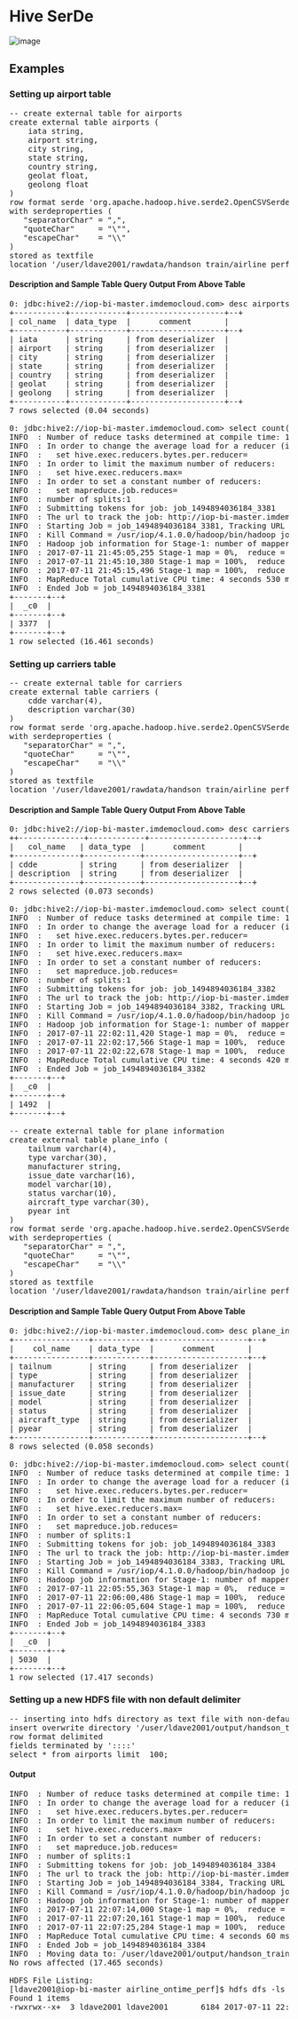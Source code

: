 # Hive SerDe
![image](https://user-images.githubusercontent.com/19809692/28099608-8a6e84fc-668b-11e7-8ac1-4510192063a8.png)

## Examples

### Setting up airport table
<pre>
-- create external table for airports
create external table airports (
    iata string,
    airport string,
    city string,
    state string,
    country string,
    geolat float,
    geolong float
)
row format serde 'org.apache.hadoop.hive.serde2.OpenCSVSerde'
with serdeproperties (
   "separatorChar" = ",",
   "quoteChar"     = "\"",
   "escapeChar"    = "\\"
)
stored as textfile
location '/user/ldave2001/rawdata/handson_train/airline_performance/airports';
</pre>

#### Description and Sample Table Query Output From Above Table
<pre>
0: jdbc:hive2://iop-bi-master.imdemocloud.com> desc airports;
+-----------+------------+--------------------+--+
| col_name  | data_type  |      comment       |
+-----------+------------+--------------------+--+
| iata      | string     | from deserializer  |
| airport   | string     | from deserializer  |
| city      | string     | from deserializer  |
| state     | string     | from deserializer  |
| country   | string     | from deserializer  |
| geolat    | string     | from deserializer  |
| geolong   | string     | from deserializer  |
+-----------+------------+--------------------+--+
7 rows selected (0.04 seconds)

0: jdbc:hive2://iop-bi-master.imdemocloud.com> select count(1) from airports;
INFO  : Number of reduce tasks determined at compile time: 1
INFO  : In order to change the average load for a reducer (in bytes):
INFO  :   set hive.exec.reducers.bytes.per.reducer=<number>
INFO  : In order to limit the maximum number of reducers:
INFO  :   set hive.exec.reducers.max=<number>
INFO  : In order to set a constant number of reducers:
INFO  :   set mapreduce.job.reduces=<number>
INFO  : number of splits:1
INFO  : Submitting tokens for job: job_1494894036184_3381
INFO  : The url to track the job: http://iop-bi-master.imdemocloud.com:8088/prox                       y/application_1494894036184_3381/
INFO  : Starting Job = job_1494894036184_3381, Tracking URL = http://iop-bi-mast                       er.imdemocloud.com:8088/proxy/application_1494894036184_3381/
INFO  : Kill Command = /usr/iop/4.1.0.0/hadoop/bin/hadoop job  -kill job_1494894                       036184_3381
INFO  : Hadoop job information for Stage-1: number of mappers: 1; number of redu                       cers: 1
INFO  : 2017-07-11 21:45:05,255 Stage-1 map = 0%,  reduce = 0%
INFO  : 2017-07-11 21:45:10,380 Stage-1 map = 100%,  reduce = 0%, Cumulative CPU                        2.25 sec
INFO  : 2017-07-11 21:45:15,496 Stage-1 map = 100%,  reduce = 100%, Cumulative C                       PU 4.53 sec
INFO  : MapReduce Total cumulative CPU time: 4 seconds 530 msec
INFO  : Ended Job = job_1494894036184_3381
+-------+--+
|  _c0  |
+-------+--+
| 3377  |
+-------+--+
1 row selected (16.461 seconds)
</pre>

### Setting up carriers table
<pre>
-- create external table for carriers
create external table carriers (
    cdde varchar(4),
    description varchar(30)
)
row format serde 'org.apache.hadoop.hive.serde2.OpenCSVSerde'
with serdeproperties (
   "separatorChar" = ",",
   "quoteChar"     = "\"",
   "escapeChar"    = "\\"
)
stored as textfile
location '/user/ldave2001/rawdata/handson_train/airline_performance/carriers';
</pre>

#### Description and Sample Table Query Output From Above Table
<pre>
0: jdbc:hive2://iop-bi-master.imdemocloud.com> desc carriers;
++--------------+------------+--------------------+--+
|   col_name   | data_type  |      comment       |
+--------------+------------+--------------------+--+
| cdde         | string     | from deserializer  |
| description  | string     | from deserializer  |
+--------------+------------+--------------------+--+
2 rows selected (0.073 seconds)

0: jdbc:hive2://iop-bi-master.imdemocloud.com> select count(1) from carriers;
INFO  : Number of reduce tasks determined at compile time: 1
INFO  : In order to change the average load for a reducer (in bytes):
INFO  :   set hive.exec.reducers.bytes.per.reducer=<number>
INFO  : In order to limit the maximum number of reducers:
INFO  :   set hive.exec.reducers.max=<number>
INFO  : In order to set a constant number of reducers:
INFO  :   set mapreduce.job.reduces=<number>
INFO  : number of splits:1
INFO  : Submitting tokens for job: job_1494894036184_3382
INFO  : The url to track the job: http://iop-bi-master.imdemocloud.com:8088/proxy/application_1494894036184_3382/
INFO  : Starting Job = job_1494894036184_3382, Tracking URL = http://iop-bi-master.imdemocloud.com:8088/proxy/application_1494894036184_3382/
INFO  : Kill Command = /usr/iop/4.1.0.0/hadoop/bin/hadoop job  -kill job_1494894036184_3382
INFO  : Hadoop job information for Stage-1: number of mappers: 1; number of reducers: 1
INFO  : 2017-07-11 22:02:11,420 Stage-1 map = 0%,  reduce = 0%
INFO  : 2017-07-11 22:02:17,566 Stage-1 map = 100%,  reduce = 0%, Cumulative CPU 1.84 sec
INFO  : 2017-07-11 22:02:22,678 Stage-1 map = 100%,  reduce = 100%, Cumulative CPU 4.42 sec
INFO  : MapReduce Total cumulative CPU time: 4 seconds 420 msec
INFO  : Ended Job = job_1494894036184_3382
+-------+--+
|  _c0  |
+-------+--+
| 1492  |
+-------+--+
</pre?

### Setting up plane_info table
<pre>
-- create external table for plane information
create external table plane_info (
    tailnum varchar(4),
    type varchar(30),
    manufacturer string,
    issue_date varchar(16),
    model varchar(10),
    status varchar(10),
    aircraft_type varchar(30),
    pyear int
)
row format serde 'org.apache.hadoop.hive.serde2.OpenCSVSerde'
with serdeproperties (
   "separatorChar" = ",",
   "quoteChar"     = "\"",
   "escapeChar"    = "\\"
)
stored as textfile
location '/user/ldave2001/rawdata/handson_train/airline_performance/plane_data';
</pre>

#### Description and Sample Table Query Output From Above Table
<pre>
0: jdbc:hive2://iop-bi-master.imdemocloud.com> desc plane_info;
+----------------+------------+--------------------+--+
|    col_name    | data_type  |      comment       |
+----------------+------------+--------------------+--+
| tailnum        | string     | from deserializer  |
| type           | string     | from deserializer  |
| manufacturer   | string     | from deserializer  |
| issue_date     | string     | from deserializer  |
| model          | string     | from deserializer  |
| status         | string     | from deserializer  |
| aircraft_type  | string     | from deserializer  |
| pyear          | string     | from deserializer  |
+----------------+------------+--------------------+--+
8 rows selected (0.058 seconds)

0: jdbc:hive2://iop-bi-master.imdemocloud.com> select count(1) from plane_info;
INFO  : Number of reduce tasks determined at compile time: 1
INFO  : In order to change the average load for a reducer (in bytes):
INFO  :   set hive.exec.reducers.bytes.per.reducer=<number>
INFO  : In order to limit the maximum number of reducers:
INFO  :   set hive.exec.reducers.max=<number>
INFO  : In order to set a constant number of reducers:
INFO  :   set mapreduce.job.reduces=<number>
INFO  : number of splits:1
INFO  : Submitting tokens for job: job_1494894036184_3383
INFO  : The url to track the job: http://iop-bi-master.imdemocloud.com:8088/proxy/application_1494894036184_3383/
INFO  : Starting Job = job_1494894036184_3383, Tracking URL = http://iop-bi-master.imdemocloud.com:8088/proxy/application_1494894036184_3383/
INFO  : Kill Command = /usr/iop/4.1.0.0/hadoop/bin/hadoop job  -kill job_1494894036184_3383
INFO  : Hadoop job information for Stage-1: number of mappers: 1; number of reducers: 1
INFO  : 2017-07-11 22:05:55,363 Stage-1 map = 0%,  reduce = 0%
INFO  : 2017-07-11 22:06:00,486 Stage-1 map = 100%,  reduce = 0%, Cumulative CPU 2.39 sec
INFO  : 2017-07-11 22:06:05,604 Stage-1 map = 100%,  reduce = 100%, Cumulative CPU 4.73 sec
INFO  : MapReduce Total cumulative CPU time: 4 seconds 730 msec
INFO  : Ended Job = job_1494894036184_3383
+-------+--+
|  _c0  |
+-------+--+
| 5030  |
+-------+--+
1 row selected (17.417 seconds)
</pre>


### Setting up a new HDFS file with non default delimiter
<pre>
-- inserting into hdfs directory as text file with non-default delimiter
insert overwrite directory '/user/ldave2001/output/handson_train/hive/insrt_directory'
row format delimited
fields terminated by '::::'
select * from airports limit  100;
</pre>

#### Output
<pre>
INFO  : Number of reduce tasks determined at compile time: 1
INFO  : In order to change the average load for a reducer (in bytes):
INFO  :   set hive.exec.reducers.bytes.per.reducer=<number>
INFO  : In order to limit the maximum number of reducers:
INFO  :   set hive.exec.reducers.max=<number>
INFO  : In order to set a constant number of reducers:
INFO  :   set mapreduce.job.reduces=<number>
INFO  : number of splits:1
INFO  : Submitting tokens for job: job_1494894036184_3384
INFO  : The url to track the job: http://iop-bi-master.imdemocloud.com:8088/proxy/application_1494894036184_3384/
INFO  : Starting Job = job_1494894036184_3384, Tracking URL = http://iop-bi-master.imdemocloud.com:8088/proxy/application_1494894036184_3384/
INFO  : Kill Command = /usr/iop/4.1.0.0/hadoop/bin/hadoop job  -kill job_1494894036184_3384
INFO  : Hadoop job information for Stage-1: number of mappers: 1; number of reducers: 1
INFO  : 2017-07-11 22:07:14,000 Stage-1 map = 0%,  reduce = 0%
INFO  : 2017-07-11 22:07:20,161 Stage-1 map = 100%,  reduce = 0%, Cumulative CPU 1.82 sec
INFO  : 2017-07-11 22:07:25,284 Stage-1 map = 100%,  reduce = 100%, Cumulative CPU 4.06 sec
INFO  : MapReduce Total cumulative CPU time: 4 seconds 60 msec
INFO  : Ended Job = job_1494894036184_3384
INFO  : Moving data to: /user/ldave2001/output/handson_train/hive/insrt_directory from hdfs://iop-bi-master.imdemocloud.com:8020/user/ldave2001/output/handson_train/hive/insrt_directory/.hive-staging_hive_2017-07-11_22-07-08_888_4700161562485339321-63/-ext-10000
No rows affected (17.465 seconds)

HDFS File Listing:
[ldave2001@iop-bi-master airline_ontime_perf]$ hdfs dfs -ls /user/ldave2001/output/handson_train/hive/insrt_directory
Found 1 items
-rwxrwx--x+  3 ldave2001 ldave2001       6184 2017-07-11 22:07 /user/ldave2001/output/handson_train/hive/insrt_directory/000000_0
</pre>


